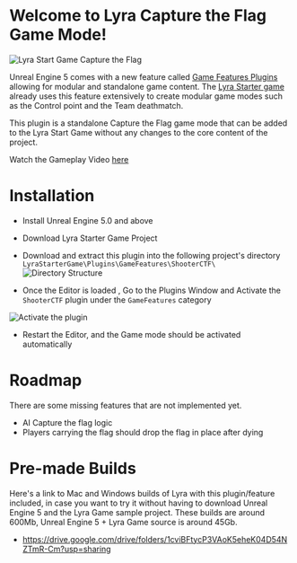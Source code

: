 # Welcome to Lyra Capture the Flag Game Mode!

![Lyra Start Game Capture the Flag](https://i.imgur.com/5UdE4Ah.png)

Unreal Engine 5 comes with a new feature called [Game Features Plugins](https://docs.unrealengine.com/5.0/en-US/game-features-and-modular-gameplay/) allowing for modular and standalone game content. The [Lyra Starter game](https://www.unrealengine.com/marketplace/en-US/product/lyra) already uses this feature extensively to create modular game modes such as the Control point and the Team deathmatch.

This plugin is a standalone Capture the Flag game mode that can be added to the Lyra Start Game without any changes to the core content of the project.

Watch the Gameplay Video [here](https://www.youtube.com/watch?v=Dbrez3j3f40) 

# Installation

- Install Unreal Engine 5.0 and above
- Download Lyra Starter Game Project
- Download and extract this plugin into the following project's directory `LyraStarterGame\Plugins\GameFeatures\ShooterCTF\`
![Directory Structure](https://i.imgur.com/FjoWlo0.png)

- Once the Editor is loaded , Go to the Plugins Window and Activate the `ShooterCTF` plugin under the `GameFeatures` category

![Activate the plugin](https://i.imgur.com/NfcOLTk.png)

- Restart the Editor, and the Game mode should be activated automatically

# Roadmap

There are some missing features that are not implemented yet.
- AI Capture the flag logic
- Players carrying the flag should drop the flag in place after dying


# Pre-made Builds
Here's a link to Mac and Windows builds of Lyra with this plugin/feature included, in case you want to try it without having to download Unreal Engine 5 and the Lyra Game sample project.  These builds are around 600Mb, Unreal Engine 5 + Lyra Game source is around 45Gb.
  - https://drive.google.com/drive/folders/1cviBFtycP3VAoK5eheK04D54NZTmR-Cm?usp=sharing
